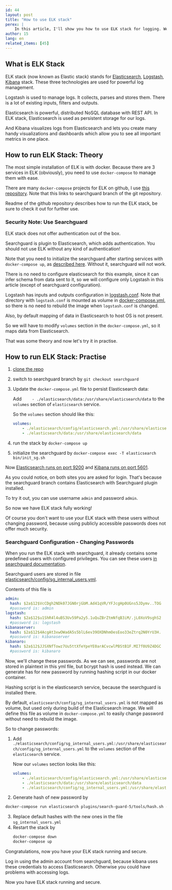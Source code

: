 ```yaml
---
id: 44
layout: post
title: "How to use ELK stack"
perex: |
    In this article, I'll show you how to use ELK stack for logging. We will use ELK in docker for easy setup.
author: 15
lang: en
related_items: [45]
---
```


## What is ELK Stack

ELK stack (now known as Elastic stack) stands for [Elasticsearch](https://www.elastic.co/products/elasticsearch),
[Logstash](https://www.elastic.co/products/logstash), [Kibana](https://www.elastic.co/products/kibana) stack.
These three technologies are used for powerful log management.

Logstash is used to manage logs. It collects, parses and stores them.
There is a lot of existing inputs, filters and outputs.

Elasticsearch is powerful, distributed NoSQL database with REST API.
In ELK stack, Elasticsearch is used as persistent storage for our logs.

And Kibana visualizes logs from Elasticsearch and lets you create many handy visualizations and dashboards
which allow you to see all important metrics in one place.

## How to run ELK Stack: Theory

The most simple installation of ELK is with docker. Because there are 3 services in ELK (obviously),
you need to use `docker-compose` to manage them with ease.

There are many `docker-compose` projects for ELK on github, I use [this repository](https://github.com/deviantony/docker-elk/tree/searchguard).
Note that this links to searchguard branch of the git repository.

Readme of the github repository describes how to run the ELK stack, be sure to check it out for further use.

### Security Note: Use Searchguard

ELK stack does not offer authentication out of the box.

Searchguard is plugin to Elasticsearch, which adds authentication.
You should not use ELK without any kind of authentication!

Note that you need to initialize the searchguard after starting services with `docker-compose up`,
as [described here](https://github.com/deviantony/docker-elk/tree/searchguard#bringing-up-the-stack).
Without it, searchguard will not work.

There is no need to configure elasticsearch for this example, since it can infer schema from data sent to it,
so we will configure only Logstash in this article (except of searchguard configuration).

Logstash has inputs and outputs configuration in [logstash.conf](https://github.com/deviantony/docker-elk/blob/searchguard/logstash/pipeline/logstash.conf).
Note that directory with `logstash.conf` is mounted as volume in [docker-compose.yml](https://github.com/deviantony/docker-elk/blob/searchguard/docker-compose.yml),
so there is no need to rebuild the image when `logstash.conf` is changed.

Also, by default mapping of data in Elasticsearch to host OS is not present.

So we will have to modify `volumes` section in the `docker-compose.yml`, so it maps data from Elasticsearch.

That was some theory and now let's try it in practise.

## How to run ELK Stack: Practise

1. [clone the repo](https://github.com/deviantony/docker-elk.git)
2. switch to searchguard branch by `git checkout searchguard`
3. Update the `docker-compose.yml` file to persist Elasticsearch data:

	Add `    - ./elasticsearch/data:/usr/share/elasticsearch/data` to the `volumes` section of `elasticsearch` service.

	So the `volumes` section should like this:
	```yml
	volumes:
	    - ./elasticsearch/config/elasticsearch.yml:/usr/share/elasticsearch/config/elasticsearch.yml
	    - ./elasticsearch/data:/usr/share/elasticsearch/data
	```

3. run the stack by `docker-compose up`
4. initialize the searchguard by `docker-compose exec -T elasticsearch bin/init_sg.sh`

Now [Elasticsearch runs on port 9200](http://localhost:9200/) and [Kibana runs on port 5601](http://localhost:5601/).

As you could notice, on both sites you are asked for login.
That's because the searchguard branch contains Elasticsearch with Searchguard plugin installed.

To try it out, you can use username `admin` and password `admin`.

So now we have ELK stack fully working!

Of course you don't want to use your ELK stack with these users without changing password,
because using publicly accessible passwords does not offer much security.

### Searchguard Configuration - Changing Passwords

When you run the ELK stack with searchguard, it already contains some predefined users with configured privileges.
You can see these users [in searchguard documentation](https://github.com/floragunncom/search-guard-docs/blob/master/configuration_internalusers.md).

Searchguard users are stored in file [elasticsearch/config/sg_internal_users.yml](https://github.com/deviantony/docker-elk/blob/searchguard/elasticsearch/config/sg_internal_users.yml).

Contents of this file is
```yaml
admin:
  hash: $2a$12$VcCDgh2NDk07JGN0rjGbM.Ad41qVR/YFJcgHp0UGns5JDymv..TOG
  #password is: admin
logstash:
  hash: $2a$12$u1ShR4l4uBS3Uv59Pa2y5.1uQuZBrZtmNfqB3iM/.jL0XoV9sghS2
  #password is: logstash
kibanaserver:
  hash: $2a$12$4AcgAt3xwOWadA5s5blL6ev39OXDNhmOesEoo33eZtrq2N0YrU3H.
  #password is: kibanaserver
kibanaro:
  hash: $2a$12$JJSXNfTowz7Uu5ttXfeYpeYE0arACvcwlPBStB1F.MI7f0U9Z4DGC
  #password is: kibanaro
```

Now, we'll change these passwords. As we can see, passwords are not stored in plaintext in this yml file, but bcrypt hash is used instead.
We can generate has for new password by running hashing script in our docker container.

Hashing script is in the elasticsearch service, because the searchguard is installed there.

By default, `elasticsearch/config/sg_internal_users.yml` is not mapped as volume, but used only during build of the Elasticsearch image.
We will define this file as volume in `docker-compose.yml` to easily change password without need to rebuild the image.

So to change passwords:
1. Add `./elasticsearch/config/sg_internal_users.yml:/usr/share/elasticsearch/config/sg_internal_users.yml` to the `volumes` section of the `elasticsearch` service.

	Now our `volumes` section looks like this:
	```yml
	volumes:
	    - ./elasticsearch/config/elasticsearch.yml:/usr/share/elasticsearch/config/elasticsearch.yml
	    - ./elasticsearch/data:/usr/share/elasticsearch/data
	    - ./elasticsearch/config/sg_internal_users.yml:/usr/share/elasticsearch/config/sg_internal_users.yml
	```

2. Generate hash of new password by
```bash
docker-compose run elasticsearch plugins/search-guard-5/tools/hash.sh -p [some_password]
```

3. Replace default hashes with the new ones in the file `sg_internal_users.yml`
4. Restart the stack by
	```bash
	docker-compose down
	docker-compose up
	```

Congratulations, now you have your ELK stack running and secure.

Log in using the admin account from searchguard, because kibana uses these credentials to access Elasticsearch.
Otherwise you could have problems with accessing logs.

Now you have ELK stack running and secure.